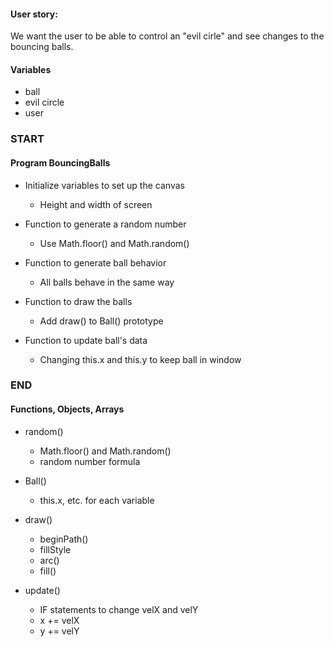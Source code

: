 #### User story: 
We want the user to be able to control an "evil cirle" and see changes to the bouncing balls.

#### Variables
 * ball
 * evil circle
 * user

### START 
#### Program BouncingBalls

 * Initialize variables to set up the canvas
   * Height and width of screen

 * Function to generate a random number
   * Use Math.floor() and Math.random()

 * Function to generate ball behavior
   * All balls behave in the same way
 
 * Function to draw the balls
   * Add draw() to Ball() prototype

* Function to update ball's data
   * Changing this.x and this.y to keep ball in window

### END

#### Functions, Objects, Arrays

 * random()
   * Math.floor() and Math.random()
   * random number formula

 * Ball()
   * this.x, etc. for each variable

 * draw()
   * beginPath()
   * fillStyle
   * arc()
   * fill()

 * update()
   * IF statements to change velX and velY
   * x += velX
   * y += velY